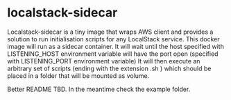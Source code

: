 # localstack-sidecar

Localstack-sidecar is a tiny image that wraps AWS client and provides a solution to run initialisation scripts for any LocalStack service.
This docker image will run as a sidecar container. 
It will wait until the host specified with LISTENING_HOST environment variable will have the port open (specified with LISTENING_PORT environment variable)
It will then execute an arbitrary set of scripts (ending with the extension .sh ) which should be placed in a folder that will be mounted as volume.

Better README TBD. In the meantime check the example folder.